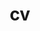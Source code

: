 ---
layout: cv
permalink: /cv/
title: cv
nav: true
nav_order: 5
cv_pdf: resume.pdf # you can also use external links here
description: This is a description of the page. You can modify it in '_pages/cv.md'. You can also change or remove the top pdf download button.
toc:
  sidebar: left
cv_sections:
  - general information
  - education
  - experience
  - open source projects
  - honors and awards
  - academic interests
  - other interests
---